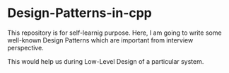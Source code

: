 # Design-Patterns-in-cpp

This repository is for self-learnig purpose. Here, I am going to write some
well-known Design Patterns which are important from interview perspective.

This would help us during Low-Level Design of a particular system.
